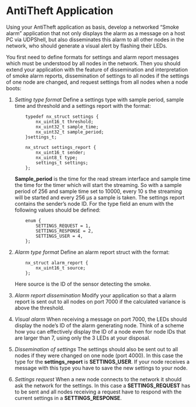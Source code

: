 # AntiTheft Application
Using your AntiTheft application as basis, develop a networked “Smoke alarm” application that not only displays the alarm as a message on a host PC via UDPShell, but also disseminates this alarm to all other nodes in the network, who should generate a visual alert by flashing their LEDs.

You first need to define formats for settings and alarm report messages which must be understood by all nodes in the network. Then you should extend your application with the feature of dissemination and interpretation of smoke alarm reports, dissemination of settings to all nodes if the settings of one node are changed, and request settings from all nodes when a node boots:

1. *Setting type format* Define a settings type with sample period, sample time and threshold and a settings report with the format:
   
   ```
       typedef nx_struct settings {
           nx_uint16_t threshold;
           nx_uint32_t sample_time;
           nx_uint32_t sample_period;
       }settings_t;
   
       nx_struct settings_report {
           nx_uint16_t sender;
           nx_uint8_t type;
           settings_t settings;
       };
   ```
   **Sample_period** is the time for the read stream interface and sample time the time for the timer which will start the streaming. So with a sample period of 256 and sample time set to 10000, every 10 s the streaming will be started and every 256 µs a sample is taken. The settings report contains the sender’s node ID. For the type field an enum with the following values should be defined:
   ```
       enum {
           SETTINGS_REQUEST = 1,
           SETTINGS_RESPONSE = 2,
           SETTINGS_USER = 4,
       };
   ```

2. *Alarm type format* Define an alarm report struct with the format:
   
   ```
       nx_struct alarm_report {
           nx_uint16_t source;
       };
   ```
   Here source is the ID of the sensor detecting the smoke.

3. *Alarm report dissemination* Modify your application so that a alarm report is sent out to all nodes on port 7000 if the calculated variance is above the threshold.

4. *Visual alarm* When receiving a message on port 7000, the LEDs should display the node’s ID of the alarm generating node. Think of a scheme how you can effectively display the ID of a node even for node IDs that are larger than 7, using only the 3 LEDs at your disposal.

5. *Dissemination of settings* The settings should also be sent out to all nodes if they were changed on one node (port 4000). In this case the type for the **settings_report** is **SETTINGS_USER**. If your node receives a message with this type you have to save the new settings to your node.

6. *Settings request* When a new node connects to the network it should ask the network for the settings. In this case a **SETTINGS_REQUEST** has to be sent and all nodes receiving a request have to respond with the current settings in a **SETTINGS_RESPONSE**.
